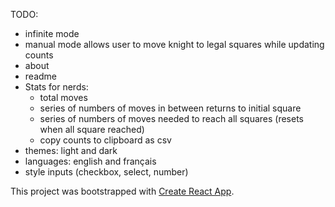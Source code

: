 TODO:

- infinite mode
- manual mode allows user to move knight to legal squares while updating counts
- about
- readme
- Stats for nerds:
  - total moves
  - series of numbers of moves in between returns to initial square
  - series of numbers of moves needed to reach all squares (resets when all square reached)
  - copy counts to clipboard as csv
- themes: light and dark
- languages: english and français
- style inputs (checkbox, select, number)

This project was bootstrapped with [Create React App](https://github.com/facebook/create-react-app).
